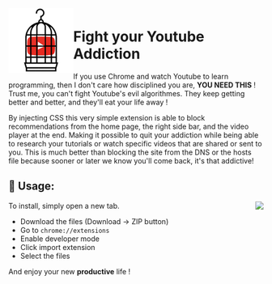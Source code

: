 <img align="left" src="https://raw.githubusercontent.com/MarouaneRag/FightYoutubeAddiction/master/icons/128.png">

# Fight your Youtube Addiction


If you use Chrome and watch Youtube to learn programming, then I don't care how disciplined you are, **YOU NEED THIS** ! Trust me, you can't fight Youtube's evil algorithmes. They keep getting better and better, and they'll eat your life away !

By injecting CSS this very simple extension is able to block recommendations from the home page, the right side bar, and the video player at the end. Making it possible to quit your addiction while being able to research your tutorials or watch specific videos that are shared or sent to you. This is much better than blocking the site from the DNS or the hosts file because sooner or later we know you'll come back, it's that addictive!

## 🔌 Usage:

<img align="right" src="http://image.noelshack.com/fichiers/2018/19/6/1526093905-freedom.jpg">

To install, simply open a new tab.

- Download the files (Download -> ZIP button)
- Go to  `chrome://extensions`
- Enable developer mode
- Click import extension
- Select the files


And enjoy your new **productive** life !
